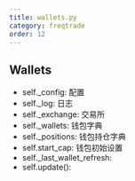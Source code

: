 ```yaml
---
title: wallets.py
category: freqtrade
order: 12
---
```


## Wallets

- self._config: 配置
- self._log: 日志
- self._exchange: 交易所
- self._wallets: 钱包字典
- self._positions: 钱包持仓字典
- self.start_cap: 钱包初始设置
- self._last_wallet_refresh: 
- self.update(): 
